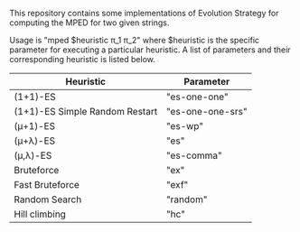 This repository contains some implementations of Evolution Strategy for computing the MPED for two given strings.

Usage is "mped $heuristic π_1 π_2" where $heuristic is the specific parameter for executing a particular heuristic. A list of parameters and their corresponding heuristic is listed below.

| Heuristic  | Parameter |
| ------------- | ------------- |
| (1+1)-ES  | "es-one-one"  |
| (1+1)-ES Simple Random Restart  | "es-one-one-srs"  |
| (μ+1)-ES   | "es-wp"  |
| (μ+λ)-ES 		  | "es"  |
| (μ,λ)-ES 	  | "es-comma"  |
| Bruteforce 	  | "ex"  |
| Fast Bruteforce 	  | "exf"  |
| Random Search 	  | "random"  |
| Hill climbing 	  | "hc"  |

 						           	
 	
					            	
				            
					            
					          
				        
					        
					        
